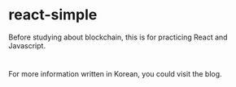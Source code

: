 # react-simple

Before studying about blockchain, this is for practicing React and Javascript.
#

For more information written in Korean, you could visit the blog.
#

